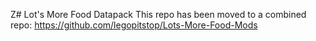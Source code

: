 Z# Lot's More Food Datapack
This repo has been moved to a combined repo: https://github.com/legopitstop/Lots-More-Food-Mods
